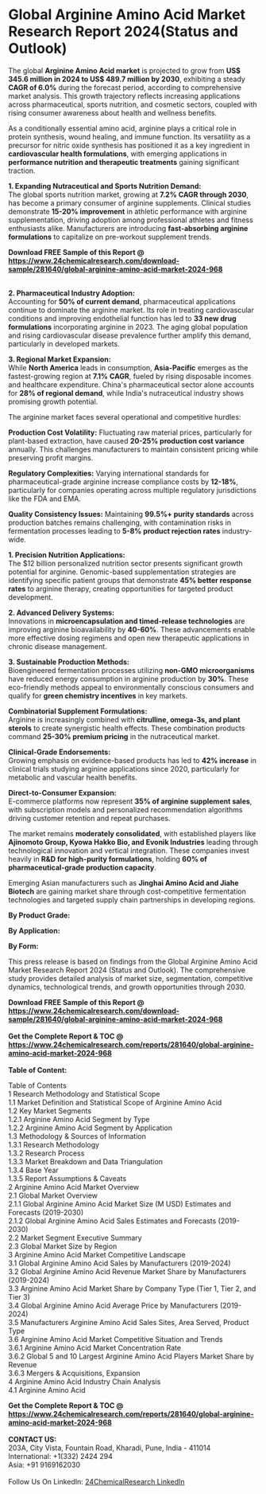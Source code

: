 <h1>Global Arginine Amino Acid Market Research Report 2024(Status and Outlook)</h1><p>The global <strong>Arginine Amino Acid market</strong> is projected to grow from <strong>US$ 345.6 million in 2024 to US$ 489.7 million by 2030</strong>, exhibiting a steady <strong>CAGR of 6.0%</strong> during the forecast period, according to comprehensive market analysis. This growth trajectory reflects increasing applications across pharmaceutical, sports nutrition, and cosmetic sectors, coupled with rising consumer awareness about health and wellness benefits.</p><p>As a conditionally essential amino acid, arginine plays a critical role in protein synthesis, wound healing, and immune function. Its versatility as a precursor for nitric oxide synthesis has positioned it as a key ingredient in <strong>cardiovascular health formulations</strong>, with emerging applications in <strong>performance nutrition and therapeutic treatments</strong> gaining significant traction.</p><p><strong>1. Expanding Nutraceutical and Sports Nutrition Demand:</strong><br>
The global sports nutrition market, growing at <strong>7.2% CAGR through 2030</strong>, has become a primary consumer of arginine supplements. Clinical studies demonstrate <strong>15-20% improvement</strong> in athletic performance with arginine supplementation, driving adoption among professional athletes and fitness enthusiasts alike. Manufacturers are introducing <strong>fast-absorbing arginine formulations</strong> to capitalize on pre-workout supplement trends.</p><div><b>Download FREE Sample of this Report @ 
            <a href="https://www.24chemicalresearch.com/download-sample/281640/global-arginine-amino-acid-market-2024-968">
            https://www.24chemicalresearch.com/download-sample/281640/global-arginine-amino-acid-market-2024-968</a></b></div><br><p><strong>2. Pharmaceutical Industry Adoption:</strong><br>
Accounting for <strong>50% of current demand</strong>, pharmaceutical applications continue to dominate the arginine market. Its role in treating cardiovascular conditions and improving endothelial function has led to <strong>33 new drug formulations</strong> incorporating arginine in 2023. The aging global population and rising cardiovascular disease prevalence further amplify this demand, particularly in developed markets.</p><p><strong>3. Regional Market Expansion:</strong><br>
While <strong>North America</strong> leads in consumption, <strong>Asia-Pacific</strong> emerges as the fastest-growing region at <strong>7.1% CAGR</strong>, fueled by rising disposable incomes and healthcare expenditure. China's pharmaceutical sector alone accounts for <strong>28% of regional demand</strong>, while India's nutraceutical industry shows promising growth potential.</p><p>The arginine market faces several operational and competitive hurdles:</p><p><strong>Production Cost Volatility:</strong> Fluctuating raw material prices, particularly for plant-based extraction, have caused <strong>20-25% production cost variance</strong> annually. This challenges manufacturers to maintain consistent pricing while preserving profit margins.</p><p><strong>Regulatory Complexities:</strong> Varying international standards for pharmaceutical-grade arginine increase compliance costs by <strong>12-18%</strong>, particularly for companies operating across multiple regulatory jurisdictions like the FDA and EMA.</p><p><strong>Quality Consistency Issues:</strong> Maintaining <strong>99.5%+ purity standards</strong> across production batches remains challenging, with contamination risks in fermentation processes leading to <strong>5-8% product rejection rates</strong> industry-wide.</p><p><strong>1. Precision Nutrition Applications:</strong><br>
The $12 billion personalized nutrition sector presents significant growth potential for arginine. Genomic-based supplementation strategies are identifying specific patient groups that demonstrate <strong>45% better response rates</strong> to arginine therapy, creating opportunities for targeted product development.</p><p><strong>2. Advanced Delivery Systems:</strong><br>
Innovations in <strong>microencapsulation and timed-release technologies</strong> are improving arginine bioavailability by <strong>40-60%</strong>. These advancements enable more effective dosing regimens and open new therapeutic applications in chronic disease management.</p><p><strong>3. Sustainable Production Methods:</strong><br>
Bioengineered fermentation processes utilizing <strong>non-GMO microorganisms</strong> have reduced energy consumption in arginine production by <strong>30%</strong>. These eco-friendly methods appeal to environmentally conscious consumers and qualify for <strong>green chemistry incentives</strong> in key markets.</p><p><strong>Combinatorial Supplement Formulations:</strong><br>
    Arginine is increasingly combined with <strong>citrulline, omega-3s, and plant sterols</strong> to create synergistic health effects. These combination products command <strong>25-30% premium pricing</strong> in the nutraceutical market.</p><p><strong>Clinical-Grade Endorsements:</strong><br>
    Growing emphasis on evidence-based products has led to <strong>42% increase</strong> in clinical trials studying arginine applications since 2020, particularly for metabolic and vascular health benefits.</p><p><strong>Direct-to-Consumer Expansion:</strong><br>
    E-commerce platforms now represent <strong>35% of arginine supplement sales</strong>, with subscription models and personalized recommendation algorithms driving customer retention and repeat purchases.</p><p>The market remains <strong>moderately consolidated</strong>, with established players like <strong>Ajinomoto Group, Kyowa Hakko Bio, and Evonik Industries</strong> leading through technological innovation and vertical integration. These companies invest heavily in <strong>R&amp;D for high-purity formulations</strong>, holding <strong>60% of pharmaceutical-grade production capacity</strong>.</p><p>Emerging Asian manufacturers such as <strong>Jinghai Amino Acid and Jiahe Biotech</strong> are gaining market share through cost-competitive fermentation technologies and targeted supply chain partnerships in developing regions.</p><p><strong>By Product Grade:</strong></p><p><strong>By Application:</strong></p><p><strong>By Form:</strong></p><p>This press release is based on findings from the Global Arginine Amino Acid Market Research Report 2024 (Status and Outlook). The comprehensive study provides detailed analysis of market size, segmentation, competitive dynamics, technological trends, and growth opportunities through 2030.</p><div><b>Download FREE Sample of this Report @ 
            <a href="https://www.24chemicalresearch.com/download-sample/281640/global-arginine-amino-acid-market-2024-968">
            https://www.24chemicalresearch.com/download-sample/281640/global-arginine-amino-acid-market-2024-968</a></b></div><br><div><b>Get the Complete Report & TOC @ 
            <a href="https://www.24chemicalresearch.com/reports/281640/global-arginine-amino-acid-market-2024-968">
            https://www.24chemicalresearch.com/reports/281640/global-arginine-amino-acid-market-2024-968</a></b></div><br>
            <b>Table of Content:</b><p>Table of Contents<br />
 1 Research Methodology and Statistical Scope<br />
 1.1 Market Definition and Statistical Scope of Arginine Amino Acid<br />
 1.2 Key Market Segments<br />
 1.2.1 Arginine Amino Acid Segment by Type<br />
 1.2.2 Arginine Amino Acid Segment by Application<br />
 1.3 Methodology & Sources of Information<br />
 1.3.1 Research Methodology<br />
 1.3.2 Research Process<br />
 1.3.3 Market Breakdown and Data Triangulation<br />
 1.3.4 Base Year<br />
 1.3.5 Report Assumptions & Caveats<br />
 2 Arginine Amino Acid Market Overview<br />
 2.1 Global Market Overview<br />
 2.1.1 Global Arginine Amino Acid Market Size (M USD) Estimates and Forecasts (2019-2030)<br />
 2.1.2 Global Arginine Amino Acid Sales Estimates and Forecasts (2019-2030)<br />
 2.2 Market Segment Executive Summary<br />
 2.3 Global Market Size by Region<br />
 3 Arginine Amino Acid Market Competitive Landscape<br />
 3.1 Global Arginine Amino Acid Sales by Manufacturers (2019-2024)<br />
 3.2 Global Arginine Amino Acid Revenue Market Share by Manufacturers (2019-2024)<br />
 3.3 Arginine Amino Acid Market Share by Company Type (Tier 1, Tier 2, and Tier 3)<br />
 3.4 Global Arginine Amino Acid Average Price by Manufacturers (2019-2024)<br />
 3.5 Manufacturers Arginine Amino Acid Sales Sites, Area Served, Product Type<br />
 3.6 Arginine Amino Acid Market Competitive Situation and Trends<br />
 3.6.1 Arginine Amino Acid Market Concentration Rate<br />
 3.6.2 Global 5 and 10 Largest Arginine Amino Acid Players Market Share by Revenue<br />
 3.6.3 Mergers & Acquisitions, Expansion<br />
 4 Arginine Amino Acid Industry Chain Analysis<br />
 4.1 Arginine Amino Acid </p><div><b>Get the Complete Report & TOC @ 
            <a href="https://www.24chemicalresearch.com/reports/281640/global-arginine-amino-acid-market-2024-968">
            https://www.24chemicalresearch.com/reports/281640/global-arginine-amino-acid-market-2024-968</a></b></div><br><b>CONTACT US:</b><br>
            203A, City Vista, Fountain Road, Kharadi, Pune, India - 411014<br>
            International: +1(332) 2424 294<br>
            Asia: +91 9169162030 <br><br>
            Follow Us On LinkedIn: <a href="https://www.linkedin.com/company/24chemicalresearch/">24ChemicalResearch LinkedIn</a>